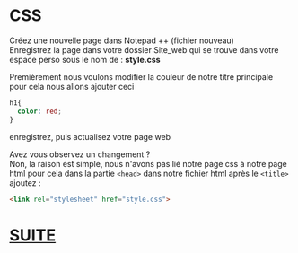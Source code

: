 # CSS

Créez une nouvelle page dans Notepad ++ (fichier nouveau)  
Enregistrez la page dans votre dossier Site_web qui se trouve dans votre espace perso sous le nom de : **style.css**

Premièrement nous voulons modifier la couleur de notre titre principale pour cela nous allons ajouter ceci

```` css
h1{
  color: red;
}
````

enregistrez, puis actualisez votre page web  
  
  
Avez vous observez un changement ?  
Non, la raison est simple, nous n'avons pas lié notre page css à notre page html pour cela dans la partie ```` <head> ```` dans notre fichier html après le ```` <title> ```` ajoutez :  

```` html
<link rel="stylesheet" href="style.css">
````

# [SUITE](./DIV.md)
